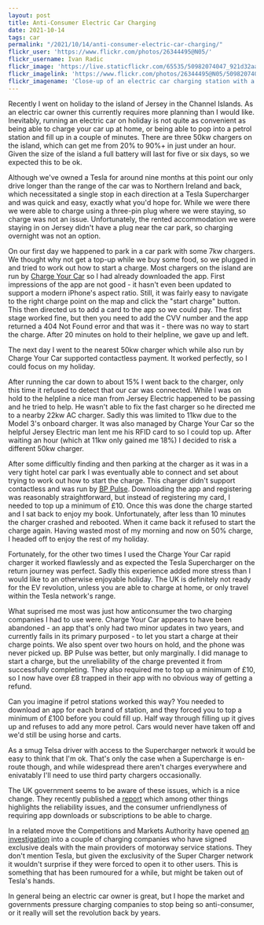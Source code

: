 ```yaml
---
layout: post
title: Anti-Consumer Electric Car Charging
date: 2021-10-14
tags: car
permalink: "/2021/10/14/anti-consumer-electric-car-charging/"
flickr_user: 'https://www.flickr.com/photos/26344495@N05/'
flickr_username: Ivan Radic
flickr_image: 'https://live.staticflickr.com/65535/50982074047_921d32aa5c.jpg'
flickr_imagelink: 'https://www.flickr.com/photos/26344495@N05/50982074047/'
flickr_imagename: 'Close-up of an electric car charging station with a car plugged in'
---
```

Recently I went on holiday to the island of Jersey in the Channel Islands. As an electric car owner this
currently requires more planning than I would like. Inevitably, running an electric car on holiday is not
quite as convenient as being able to charge your car up at home, or being able to pop into a petrol station
and fill up in a couple of minutes. There are three 50kw chargers on the island, which can get me from
20% to 90%+ in just under an hour. Given the size of the island a full battery will last for five or six
days, so we expected this to be ok.

Although we've owned a Tesla for around nine months at this point our only drive longer than the range of
the car was to Northern Ireland and back, which necessitated a single stop in each direction at a Tesla
Supercharger and was quick and easy, exactly what you'd hope for. While we were there we were able to charge
using a three-pin plug where we were staying, so charge was not an issue. Unfortunately, the rented accommodation
we were staying in on Jersey didn't have a plug near the car park, so charging overnight was not an option.

On our first day we happened to park in a car park with some 7kw chargers. We thought why not get a top-up while
we buy some food, so we plugged in and tried to work out how to start a charge. Most chargers on
the island are run by [Charge Your Car](https://www.chargeyourcar.org.uk/) so I had already downloaded the app.
First impressions of the app are not good - it hasn't even been updated to support a modern iPhone's aspect
ratio. Still, it was fairly easy to navigate to the right charge point on the map and click the "start charge"
button. This then directed us to add a card to the app so we could pay. The first stage worked fine, but then you
need to add the CVV number and the app returned a 404 Not Found error and that was it - there was no way to start
the charge. After 20 minutes on hold to their helpline, we gave up and left.

The next day I went to the nearest 50kw charger which while also run by Charge Your Car supported contactless
payment. It worked perfectly, so I could focus on my holiday.

After running the car down to about 15% I went back to the charger, only this time it refused to detect that
our car was connected. While I was on hold to the helpline a nice man from Jersey Electric happened to be
passing and he tried to help. He wasn't able to fix the fast charger so he directed me to a nearby 22kw AC charger.
Sadly this was limited to 11kw due to the Model 3's onboard charger. It was also managed by Charge Your Car so
the helpful Jersey Electric man lent me his RFID card to so I could top up. After waiting an hour (which at 11kw
only gained me 18%) I decided to risk a different 50kw charger.

After some difficultly finding and then parking at the charger as it was in a very tight hotel car park I was eventually
able to connect and set about trying to work out how to start the charge. This charger didn't support contactless and was
run by [BP Pulse](https://www.bppulse.co.uk/). Downloading the app and registering was reasonably straightforward,
but instead of registering my card, I needed to top up a minimum of £10. Once this was done the charge started and I
sat back to enjoy my book. Unfortunately, after less than 10 minutes the charger crashed and rebooted. When it came back
it refused to start the charge again. Having wasted most of my morning and now on 50% charge, I headed off to enjoy
the rest of my holiday.

Fortunately, for the other two times I used the Charge Your Car rapid charger it worked flawlessly and as expected
the Tesla Supercharger on the return journey was perfect. Sadly this experience added more stress than I would like
to an otherwise enjoyable holiday. The UK is definitely not ready for the EV revolution, unless you are able to
charge at home, or only travel within the Tesla network's range.

What suprised me most was just how anticonsumer the two charging companies I had to use were. Charge Your Car appears
to have been abandoned - an app that's only had two minor updates in two years, and currently fails in its primary
purposed - to let you start a charge at their charge points. We also spent over two hours on hold, and the phone
was never picked up. BP Pulse was better, but only marginally. I did manage to start a charge, but the unreliability
of the charge prevented it from successfully completing. They also required me to top up a minimum of £10, so I now
have over £8 trapped in their app with no obvious way of getting a refund.

Can you imagine if petrol stations worked this way? You needed to download an app for each brand of station, and they
forced you to top a minimum of £100 before you could fill up. Half way through filling up it gives up and refuses to
add any more petrol. Cars would never have taken off and we'd still be using horse and carts.

As a smug Telsa driver with access to the Supercharger network it would be easy to think that I'm ok. That's only
the case when a Supercharge is en-route though, and while widespread there aren't charges everywhere and enivatably
I'll need to use third party chargers occasionally.

The UK government seems to be aware of these issues, which is a nice change. They recently published a
[report](https://www.gov.uk/government/publications/electric-vehicle-charging-market-study-final-report/final-report)
which among other things highlights the reliability issues, and the consumer unfriendlyness of requiring app downloads
or subscriptions to be able to charge.

In a related move the Competitions and Markets Authority have opened
[an investigation](https://www.gov.uk/cma-cases/investigation-into-the-supply-of-electric-vehicle-chargepoints-on-or-near-motorways)
into a couple of charging companies who have signed exclusive deals with the main providers of motorway service stations.
They don't mention Tesla, but given the exclusivity of the Super Charger network it wouldn't surprise if they
were forced to open it to other users. This is something that has been rumoured for a while, but might be taken out of Tesla's hands.

In general being an electric car owner is great, but I hope the market and governments pressure charging companies
to stop being so anti-consumer, or it really will set the revolution back by years.
